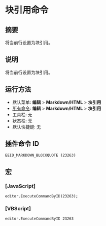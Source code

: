 # 块引用命令

## 摘要

将当前行设置为块引用。

## 说明

将当前行设置为块引用。

## 运行方法

- 默认菜单: **编辑** \> **Markdown/HTML** \> **块引用**
- [所有命令](../tools/all_commands): **编辑** \> **Markdown/HTML** \> **块引用**
- 工具栏: 无
- 状态栏: 无
- 默认快捷键: 无

## 插件命令 ID

```
EEID_MARKDOWN_BLOCKQUOTE (23263)
```

## 宏

### \[JavaScript\]

```
editor.ExecuteCommandByID(23263);
```

### \[VBScript\]

```
editor.ExecuteCommandByID 23263
```
